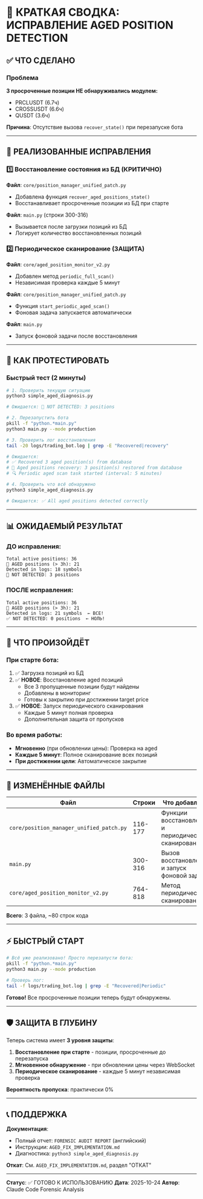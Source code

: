 # 🎯 КРАТКАЯ СВОДКА: ИСПРАВЛЕНИЕ AGED POSITION DETECTION

## ✅ ЧТО СДЕЛАНО

### Проблема
**3 просроченные позиции НЕ обнаруживались модулем:**
- PRCLUSDT (6.7ч)
- CROSSUSDT (6.6ч)
- QUSDT (3.6ч)

**Причина**: Отсутствие вызова `recover_state()` при перезапуске бота

---

## 🔧 РЕАЛИЗОВАННЫЕ ИСПРАВЛЕНИЯ

### 1️⃣ Восстановление состояния из БД (КРИТИЧНО)

**Файл**: `core/position_manager_unified_patch.py`
- Добавлена функция `recover_aged_positions_state()`
- Восстанавливает просроченные позиции из БД при старте

**Файл**: `main.py` (строки 300-316)
- Вызывается после загрузки позиций из БД
- Логирует количество восстановленных позиций

### 2️⃣ Периодическое сканирование (ЗАЩИТА)

**Файл**: `core/aged_position_monitor_v2.py`
- Добавлен метод `periodic_full_scan()`
- Независимая проверка каждые 5 минут

**Файл**: `core/position_manager_unified_patch.py`
- Функция `start_periodic_aged_scan()`
- Фоновая задача запускается автоматически

**Файл**: `main.py`
- Запуск фоновой задачи после восстановления

---

## 🚀 КАК ПРОТЕСТИРОВАТЬ

### Быстрый тест (2 минуты)

```bash
# 1. Проверить текущую ситуацию
python3 simple_aged_diagnosis.py

# Ожидается: 🔴 NOT DETECTED: 3 positions

# 2. Перезапустить бота
pkill -f "python.*main.py"
python3 main.py --mode production

# 3. Проверить лог восстановления
tail -20 logs/trading_bot.log | grep -E "Recovered|recovery"

# Ожидается:
# ✅ Recovered 3 aged position(s) from database
# 🔄 Aged positions recovery: 3 position(s) restored from database
# 🔍 Periodic aged scan task started (interval: 5 minutes)

# 4. Проверить что всё обнаружено
python3 simple_aged_diagnosis.py

# Ожидается: ✅ All aged positions detected correctly
```

---

## 📊 ОЖИДАЕМЫЙ РЕЗУЛЬТАТ

### ДО исправления:
```
Total active positions: 36
🔴 AGED positions (> 3h): 21
Detected in logs: 18 symbols
🔴 NOT DETECTED: 3 positions
```

### ПОСЛЕ исправления:
```
Total active positions: 36
🔴 AGED positions (> 3h): 21
Detected in logs: 21 symbols  ← ВСЕ!
✅ NOT DETECTED: 0 positions  ← НОЛЬ!
```

---

## 🎯 ЧТО ПРОИЗОЙДЁТ

### При старте бота:

1. ✅ Загрузка позиций из БД
2. ✅ **НОВОЕ**: Восстановление aged позиций
   - Все 3 пропущенные позиции будут найдены
   - Добавлены в мониторинг
   - Готовы к закрытию при достижении target price
3. ✅ **НОВОЕ**: Запуск периодического сканирования
   - Каждые 5 минут полная проверка
   - Дополнительная защита от пропусков

### Во время работы:

- **Мгновенно** (при обновлении цены): Проверка на aged
- **Каждые 5 минут**: Полное сканирование всех позиций
- **При достижении цели**: Автоматическое закрытие

---

## 📁 ИЗМЕНЁННЫЕ ФАЙЛЫ

| Файл | Строки | Что добавлено |
|------|--------|---------------|
| `core/position_manager_unified_patch.py` | 116-177 | Функции восстановления и периодического сканирования |
| `main.py` | 300-316 | Вызов восстановления и запуск фоновой задачи |
| `core/aged_position_monitor_v2.py` | 764-818 | Метод периодического сканирования |

**Всего**: 3 файла, ~80 строк кода

---

## ⚡ БЫСТРЫЙ СТАРТ

```bash
# Всё уже реализовано! Просто перезапусти бота:
pkill -f "python.*main.py"
python3 main.py --mode production

# Проверь лог:
tail -f logs/trading_bot.log | grep -E "Recovered|Periodic"
```

**Готово!** Все просроченные позиции теперь будут обнаружены.

---

## 🛡️ ЗАЩИТА В ГЛУБИНУ

Теперь система имеет **3 уровня защиты**:

1. **Восстановление при старте** - позиции, просроченные до перезапуска
2. **Мгновенное обнаружение** - при обновлении цены через WebSocket
3. **Периодическое сканирование** - каждые 5 минут независимая проверка

**Вероятность пропуска**: практически 0%

---

## 📞 ПОДДЕРЖКА

**Документация**:
- Полный отчет: `FORENSIC AUDIT REPORT` (английский)
- Инструкции: `AGED_FIX_IMPLEMENTATION.md`
- Диагностика: `python3 simple_aged_diagnosis.py`

**Откат**: См. `AGED_FIX_IMPLEMENTATION.md`, раздел "ОТКАТ"

---

**Статус**: ✅ ГОТОВО К ИСПОЛЬЗОВАНИЮ
**Дата**: 2025-10-24
**Автор**: Claude Code Forensic Analysis
